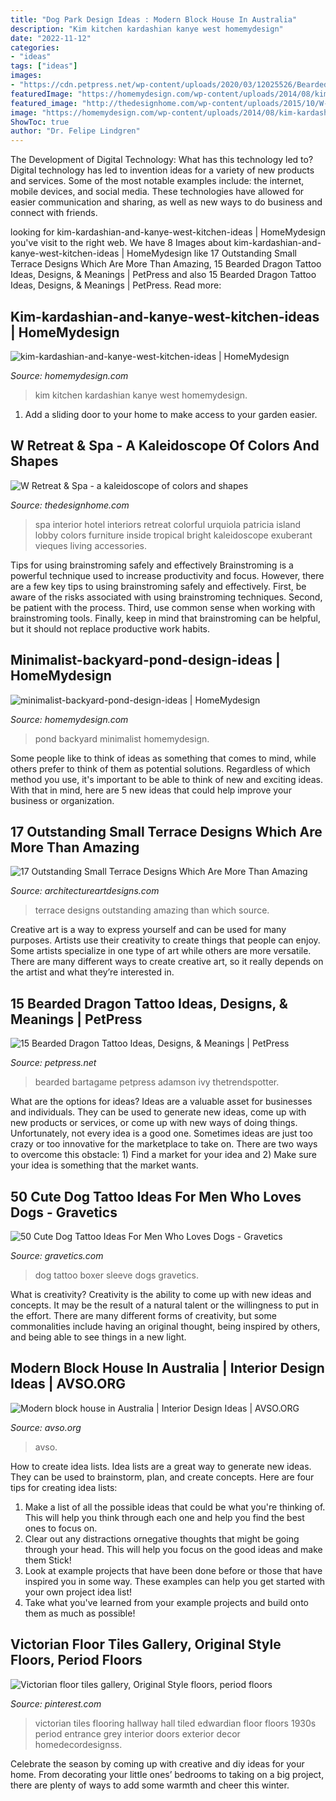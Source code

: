 ```yaml
---
title: "Dog Park Design Ideas : Modern Block House In Australia"
description: "Kim kitchen kardashian kanye west homemydesign"
date: "2022-11-12"
categories:
- "ideas"
tags: ["ideas"]
images:
- "https://cdn.petpress.net/wp-content/uploads/2020/03/12025526/Bearded-Dragon-Tattoo-idea-1.jpg"
featuredImage: "https://homemydesign.com/wp-content/uploads/2014/08/kim-kardashian-and-kanye-west-kitchen-ideas.jpg"
featured_image: "http://thedesignhome.com/wp-content/uploads/2015/10/W-Retreat-Spa-a-kaleidoscope-of-colors-and-shapes2.jpg"
image: "https://homemydesign.com/wp-content/uploads/2014/08/kim-kardashian-and-kanye-west-kitchen-ideas.jpg"
ShowToc: true
author: "Dr. Felipe Lindgren"
---
```



The Development of Digital Technology: What has this technology led to?
Digital technology has led to invention ideas for a variety of new products and services. Some of the most notable examples include: the internet, mobile devices, and social media. These technologies have allowed for easier communication and sharing, as well as new ways to do business and connect with friends.

	

		
looking for kim-kardashian-and-kanye-west-kitchen-ideas | HomeMydesign you've visit to the right web. We have 8 Images about kim-kardashian-and-kanye-west-kitchen-ideas | HomeMydesign like 17 Outstanding Small Terrace Designs Which Are More Than Amazing, 15 Bearded Dragon Tattoo Ideas, Designs, &amp; Meanings | PetPress and also 15 Bearded Dragon Tattoo Ideas, Designs, &amp; Meanings | PetPress. Read more:
		
    
## Kim-kardashian-and-kanye-west-kitchen-ideas | HomeMydesign

<img loading=lazy src="https://homemydesign.com/wp-content/uploads/2014/08/kim-kardashian-and-kanye-west-kitchen-ideas.jpg" onerror="this.onerror=null;this.src='https://tse4.mm.bing.net/th?id=OIP.TAgA5F7xy62FQCrLt8WWJwHaE9&amp;pid=15.1';" alt="kim-kardashian-and-kanye-west-kitchen-ideas | HomeMydesign">

_Source: homemydesign.com_

>kim kitchen kardashian kanye west homemydesign. 

	

1. Add a sliding door to your home to make access to your garden easier.

    
## W Retreat &amp; Spa - A Kaleidoscope Of Colors And Shapes

<img loading=lazy src="http://thedesignhome.com/wp-content/uploads/2015/10/W-Retreat-Spa-a-kaleidoscope-of-colors-and-shapes2.jpg" onerror="this.onerror=null;this.src='https://tse1.mm.bing.net/th?id=OIP.AhEn0NWlvin5TBiARkRPrQHaEK&amp;pid=15.1';" alt="W Retreat &amp; Spa - a kaleidoscope of colors and shapes">

_Source: thedesignhome.com_

>spa interior hotel interiors retreat colorful urquiola patricia island lobby colors furniture inside tropical bright kaleidoscope exuberant vieques living accessories. 

	

Tips for using brainstroming safely and effectively
Brainstroming is a powerful technique used to increase productivity and focus. However, there are a few key tips to using brainstroming safely and effectively. First, be aware of the risks associated with using brainstroming techniques. Second, be patient with the process. Third, use common sense when working with brainstroming tools. Finally, keep in mind that brainstroming can be helpful, but it should not replace productive work habits.

    
## Minimalist-backyard-pond-design-ideas | HomeMydesign

<img loading=lazy src="https://homemydesign.com/wp-content/uploads/2015/04/minimalist-backyard-pond-design-ideas.jpg" onerror="this.onerror=null;this.src='https://tse1.mm.bing.net/th?id=OIP.cRtsFw4_JxPMgLP95WeUPgHaLH&amp;pid=15.1';" alt="minimalist-backyard-pond-design-ideas | HomeMydesign">

_Source: homemydesign.com_

>pond backyard minimalist homemydesign. 

	

Some people like to think of ideas as something that comes to mind, while others prefer to think of them as potential solutions. Regardless of which method you use, it's important to be able to think of new and exciting ideas. With that in mind, here are 5 new ideas that could help improve your business or organization.

    
## 17 Outstanding Small Terrace Designs Which Are More Than Amazing

<img loading=lazy src="https://www.architectureartdesigns.com/wp-content/uploads/2017/07/6-23-e1501160280768.jpg" onerror="this.onerror=null;this.src='https://tse4.mm.bing.net/th?id=OIP.l7mjQk_OWiqFPBeAPDSiwwHaIr&amp;pid=15.1';" alt="17 Outstanding Small Terrace Designs Which Are More Than Amazing">

_Source: architectureartdesigns.com_

>terrace designs outstanding amazing than which source. 

	

Creative art is a way to express yourself and can be used for many purposes. Artists use their creativity to create things that people can enjoy. Some artists specialize in one type of art while others are more versatile. There are many different ways to create creative art, so it really depends on the artist and what they’re interested in.

    
## 15 Bearded Dragon Tattoo Ideas, Designs, &amp; Meanings | PetPress

<img loading=lazy src="https://cdn.petpress.net/wp-content/uploads/2020/03/12025526/Bearded-Dragon-Tattoo-idea-1.jpg" onerror="this.onerror=null;this.src='https://tse4.mm.bing.net/th?id=OIP.GmqMOG7f-j4zy2DIHZAAeAAAAA&amp;pid=15.1';" alt="15 Bearded Dragon Tattoo Ideas, Designs, &amp; Meanings | PetPress">

_Source: petpress.net_

>bearded bartagame petpress adamson ivy thetrendspotter. 

	

What are the options for ideas?
Ideas are a valuable asset for businesses and individuals. They can be used to generate new ideas, come up with new products or services, or come up with new ways of doing things. Unfortunately, not every idea is a good one. Sometimes ideas are just too crazy or too innovative for the marketplace to take on. There are two ways to overcome this obstacle: 1) Find a market for your idea and 2) Make sure your idea is something that the market wants.

    
## 50 Cute Dog Tattoo Ideas For Men Who Loves Dogs - Gravetics

<img loading=lazy src="https://www.gravetics.com/wp-content/uploads/2017/06/Boxer-Dog-Tattoo-On-Sleeve.jpg" onerror="this.onerror=null;this.src='https://tse1.mm.bing.net/th?id=OIP.dH6Gn4vrgBXxbGHdalxu8wHaHa&amp;pid=15.1';" alt="50 Cute Dog Tattoo Ideas For Men Who Loves Dogs - Gravetics">

_Source: gravetics.com_

>dog tattoo boxer sleeve dogs gravetics. 

	

What is creativity?
Creativity is the ability to come up with new ideas and concepts. It may be the result of a natural talent or the willingness to put in the effort. There are many different forms of creativity, but some commonalities include having an original thought, being inspired by others, and being able to see things in a new light.

    
## Modern Block House In Australia | Interior Design Ideas | AVSO.ORG

<img loading=lazy src="https://www.avso.org/wp-content/uploads/files/5/5/2/modern-block-house-in-australia-7-552.jpg" onerror="this.onerror=null;this.src='https://tse3.mm.bing.net/th?id=OIP.0onkIhNwrfzneaAAhb3RlwHaLc&amp;pid=15.1';" alt="Modern block house in Australia | Interior Design Ideas | AVSO.ORG">

_Source: avso.org_

>avso. 

	

How to create idea lists.
Idea lists are a great way to generate new ideas. They can be used to brainstorm, plan, and create concepts. Here are four tips for creating idea lists:
1. Make a list of all the possible ideas that could be what you're thinking of. This will help you think through each one and help you find the best ones to focus on.
2. Clear out any distractions ornegative thoughts that might be going through your head. This will help you focus on the good ideas and make them Stick!
3. Look at example projects that have been done before or those that have inspired you in some way. These examples can help you get started with your own project idea list!
4. Take what you've learned from your example projects and build onto them as much as possible!

    
## Victorian Floor Tiles Gallery, Original Style Floors, Period Floors

<img loading=lazy src="https://i.pinimg.com/736x/39/af/86/39af86ff22184bae8920c46d215e538f--victorian-tiles-flooring.jpg" onerror="this.onerror=null;this.src='https://tse1.mm.bing.net/th?id=OIP.iLSThGxhE9XL_cCc2eQFEAHaLH&amp;pid=15.1';" alt="Victorian floor tiles gallery, Original Style floors, period floors">

_Source: pinterest.com_

>victorian tiles flooring hallway hall tiled edwardian floor floors 1930s period entrance grey interior doors exterior decor homedecordesignss. 

	

Celebrate the season by coming up with creative and diy ideas for your home. From decorating your little ones’ bedrooms to taking on a big project, there are plenty of ways to add some warmth and cheer this winter.


